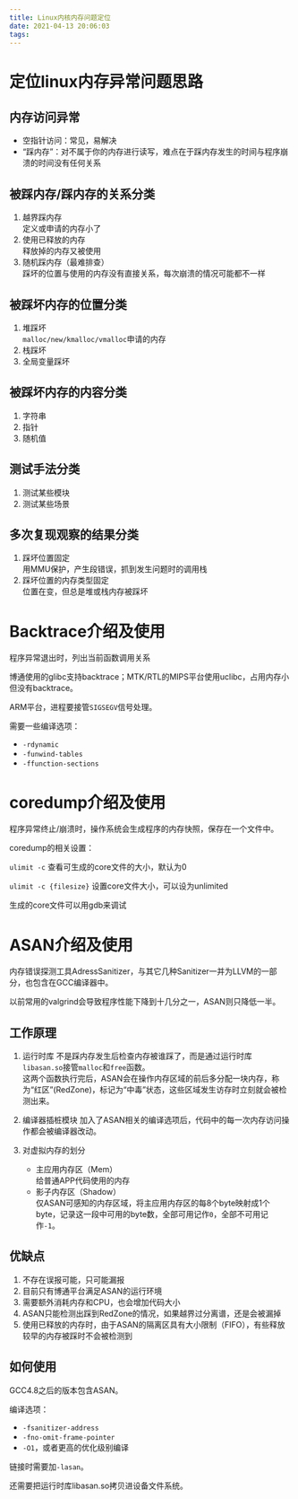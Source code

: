 ```yaml
---
title: Linux内核内存问题定位
date: 2021-04-13 20:06:03
tags:
---
```


# 定位linux内存异常问题思路

## 内存访问异常

- 空指针访问：常见，易解决
- “踩内存”：对不属于你的内存进行读写，难点在于踩内存发生的时间与程序崩溃的时间没有任何关系

## 被踩内存/踩内存的关系分类

1. 越界踩内存   
    定义或申请的内存小了
2. 使用已释放的内存     
    释放掉的内存又被使用
3. 随机踩内存（最难排查）  
    踩坏的位置与使用的内存没有直接关系，每次崩溃的情况可能都不一样

## 被踩坏内存的位置分类

1. 堆踩坏    
    `malloc/new/kmalloc/vmalloc`申请的内存
2. 栈踩坏
3. 全局变量踩坏

## 被踩坏内存的内容分类

1. 字符串
2. 指针
3. 随机值

## 测试手法分类

1. 测试某些模块
2. 测试某些场景

## 多次复现观察的结果分类

1. 踩坏位置固定  
   用MMU保护，产生段错误，抓到发生问题时的调用栈
2. 踩坏位置的内存类型固定   
   位置在变，但总是堆或栈内存被踩坏

# Backtrace介绍及使用

程序异常退出时，列出当前函数调用关系

博通使用的glibc支持backtrace；MTK/RTL的MIPS平台使用uclibc，占用内存小但没有backtrace。

ARM平台，进程要接管`SIGSEGV`信号处理。

需要一些编译选项：

- `-rdynamic`
- `-funwind-tables`
- `-ffunction-sections`

# coredump介绍及使用

程序异常终止/崩溃时，操作系统会生成程序的内存快照，保存在一个文件中。

coredump的相关设置：

`ulimit -c` 查看可生成的core文件的大小，默认为0

`ulimit -c {filesize}` 设置core文件大小，可以设为unlimited

生成的core文件可以用gdb来调试

# ASAN介绍及使用

内存错误探测工具AdressSanitizer，与其它几种Sanitizer一并为LLVM的一部分，也包含在GCC编译器中。

以前常用的valgrind会导致程序性能下降到十几分之一，ASAN则只降低一半。

## 工作原理

1. 运行时库
    不是踩内存发生后检查内存被谁踩了，而是通过运行时库`libasan.so`接管`malloc`和`free`函数。  
    这两个函数执行完后，ASAN会在操作内存区域的前后多分配一块内存，称为“红区”(RedZone)，标记为“中毒”状态，这些区域发生访存时立刻就会被检测出来。

2. 编译器插桩模块
    加入了ASAN相关的编译选项后，代码中的每一次内存访问操作都会被编译器改动。

3. 对虚拟内存的划分
    - 主应用内存区（Mem）  
    给普通APP代码使用的内存
    - 影子内存区（Shadow）  
    仅ASAN可感知的内存区域，将主应用内存区的每8个byte映射成1个byte，记录这一段中可用的byte数，全部可用记作`0`，全部不可用记作`-1`。

## 优缺点

1. 不存在误报可能，只可能漏报
2. 目前只有博通平台满足ASAN的运行环境
3. 需要额外消耗内存和CPU，也会增加代码大小
4. ASAN只能检测出踩到RedZone的情况，如果越界过分离谱，还是会被漏掉
5. 使用已释放的内存时，由于ASAN的隔离区具有大小限制（FIFO），有些释放较早的内存被踩时不会被检测到

## 如何使用

GCC4.8之后的版本包含ASAN。

编译选项：
- `-fsanitizer-address`
- `-fno-omit-frame-pointer`
- `-O1`，或者更高的优化级别编译

链接时需要加`-lasan`。

还需要把运行时库libasan.so拷贝进设备文件系统。
